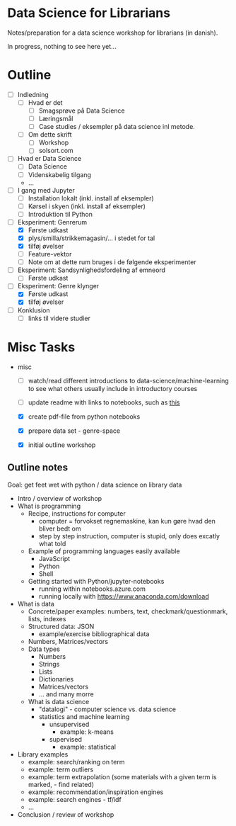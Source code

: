 # Data Science for Librarians

Notes/preparation for a data science workshop for librarians (in danish).

In progress, nothing to see here yet...

# Outline

- [ ] Indledning
    - [ ] Hvad er det
        - [ ] Smagsprøve på Data Science
        - [ ] Læringsmål
        - [ ] Case studies  / eksempler på data science inl metode.
    - [ ] Om dette skrift
        - [ ] Workshop
        - [ ] solsort.com
- [ ] Hvad er Data Science
    - [ ] Data Science
    - [ ] Videnskabelig tilgang
    - ...
- [ ] I gang med Jupyter
    - [ ] Installation lokalt (inkl. install af eksempler)
    - [ ] Kørsel i skyen (inkl. install af eksempler)
    - [ ] Introduktion til Python
- [ ] Eksperiment: Genrerum
    - [x] Første udkast
    - [x] plys/smilla/strikkemagasin/... i stedet for tal
    - [x] tilføj øvelser
    - [ ] Feature-vektor
    - [ ] Note om at dette rum bruges i de følgende eksperimenter
- [ ] Eksperiment: Sandsynlighedsfordeling af emneord
    - [ ] Første udkast
- [ ] Eksperiment: Genre klynger
    - [x] Første udkast
    - [x] tilføj øvelser
- [ ] Konklusion
    - [ ] links til videre studier

# Misc Tasks
- misc
    - [ ] watch/read different introductions to data-science/machine-learning to see what others usually include in introductory courses
    - [ ] update readme with links to notebooks, such as [this](./notebooks/genre-rum.ipynb)
    - [x] create pdf-file from python notebooks
    - [x] prepare data set - genre-space
    - [x] initial outline workshop


## Outline notes

Goal: get feet wet with python / data science on library data

- Intro / overview of workshop
- What is programming
    - Recipe, instructions for computer
        - computer = forvokset regnemaskine, kan kun gøre hvad den bliver bedt om
        - step by step instruction, computer is stupid, only does excatly what told
    - Example of programming languages easily available
        - JavaScript
        - Python
        - Shell
    - Getting started with Python/jupyter-notebooks
        - running within notebooks.azure.com
        - running locally with https://www.anaconda.com/download
- What is data
    - Concrete/paper examples: numbers, text, checkmark/questionmark, lists, indexes
    - Structured data: JSON
        - example/exercise bibliographical data
    - Numbers, Matrices/vectors
    - Data types
        - Numbers
        - Strings
        - Lists
        - Dictionaries
        - Matrices/vectors
        - ... and many morre
    - What is data science
        - "datalogi" - computer science vs. data science
        - statistics and machine learning
            - unsupervised
                - example: k-means
            - supervised
                - example: statistical
- Library examples
    - example: search/ranking on term
    - example: term outliers
    - example: term extrapolation (some materials with a given term is marked, - find related)
    - example: recommendation/inspiration engines
    - example: search engines - tf/idf
    - ...
- Conclusion / review of workshop
